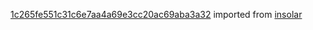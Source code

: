 [1c265fe551c31c6e7aa4a69e3cc20ac69aba3a32](https://github.com/insolar/insolar/commit/1c265fe551c31c6e7aa4a69e3cc20ac69aba3a32) imported from [insolar](https://github.com/insolar/insolar)
